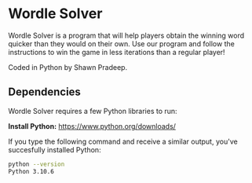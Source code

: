 # Wordle Solver

Wordle Solver is a program that will help players obtain the winning word quicker than they would on their own. Use our program and follow the instructions to win the game in less iterations than a regular player!

Coded in Python by Shawn Pradeep.

## Dependencies

Wordle Solver requires a few Python libraries to run:

**Install Python:**
https://www.python.org/downloads/

If you type the following command and receive a similar output, you've succesfully installed Python:

```sh
python --version
Python 3.10.6
```
